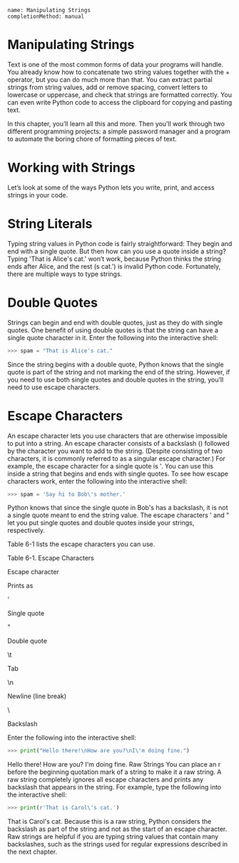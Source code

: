 ```ngMeta
name: Manipulating Strings
completionMethod: manual
```
# Manipulating Strings
Text is one of the most common forms of data your programs will handle. You already know how to concatenate two string values together with the + operator, but you can do much more than that. You can extract partial strings from string values, add or remove spacing, convert letters to lowercase or uppercase, and check that strings are formatted correctly. You can even write Python code to access the clipboard for copying and pasting text.

In this chapter, you’ll learn all this and more. Then you’ll work through two different programming projects: a simple password manager and a program to automate the boring chore of formatting pieces of text.

# Working with Strings
Let’s look at some of the ways Python lets you write, print, and access strings in your code.

# String Literals
Typing string values in Python code is fairly straightforward: They begin and end with a single quote. But then how can you use a quote inside a string? Typing 'That is Alice's cat.' won’t work, because Python thinks the string ends after Alice, and the rest (s cat.') is invalid Python code. Fortunately, there are multiple ways to type strings.

# Double Quotes
Strings can begin and end with double quotes, just as they do with single quotes. One benefit of using double quotes is that the string can have a single quote character in it. Enter the following into the interactive shell:

```python
>>> spam = "That is Alice's cat."
```
Since the string begins with a double quote, Python knows that the single quote is part of the string and not marking the end of the string. However, if you need to use both single quotes and double quotes in the string, you’ll need to use escape characters.

# Escape Characters
An escape character lets you use characters that are otherwise impossible to put into a string. An escape character consists of a backslash (\) followed by the character you want to add to the string. (Despite consisting of two characters, it is commonly referred to as a singular escape character.) For example, the escape character for a single quote is \'. You can use this inside a string that begins and ends with single quotes. To see how escape characters work, enter the following into the interactive shell:

```python
>>> spam = 'Say hi to Bob\'s mother.'
```
Python knows that since the single quote in Bob\'s has a backslash, it is not a single quote meant to end the string value. The escape characters \' and \" let you put single quotes and double quotes inside your strings, respectively.

Table 6-1 lists the escape characters you can use.

Table 6-1. Escape Characters

Escape character

Prints as

\'

Single quote

\"

Double quote

\t

Tab

\n

Newline (line break)

\\

Backslash

Enter the following into the interactive shell:

```python
>>> print("Hello there!\nHow are you?\nI\'m doing fine.")
```
Hello there!
How are you?
I'm doing fine.
Raw Strings
You can place an r before the beginning quotation mark of a string to make it a raw string. A raw string completely ignores all escape characters and prints any backslash that appears in the string. For example, type the following into the interactive shell:

```python
>>> print(r'That is Carol\'s cat.')
```
That is Carol\'s cat.
Because this is a raw string, Python considers the backslash as part of the string and not as the start of an escape character. Raw strings are helpful if you are typing string values that contain many backslashes, such as the strings used for regular expressions described in the next chapter.